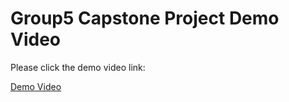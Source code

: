 # Group5 Capstone Project Demo Video

Please click the demo video link:

[Demo Video](https://fhdoprod-my.sharepoint.com/:v:/g/personal/amir_pakdel001_stud_fh-dortmund_de/EakbVsEf1lRKg2pF1ShJqpgB3aRBl4bHBujx0VG53h9_YQ)
